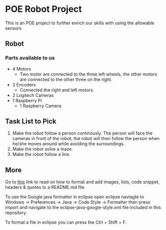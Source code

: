 # POE Robot Project

This is an POE project to further enrich our skills with using the allowable sensors

## Robot
### Parts available to us

- 4 Motors
  - Two motor are connected to the three left wheels, the other motors are connected to the other three on the right.
- 2 Encoders
  - Connected the right and left motors.
- 2 Logitech Cameras
- 1 Raspberry Pi
  - 1 Raspberry Camera

## Task List to Pick

1. Make the robot follow a person continously. The person will face the cameras in front of the robot, the robot will then follow the person when he/she moves around while avoiding the surroundings.
2. Make the robot solve a maze. 
3. Make the robot follow a line.

## More

Go to [this](https://guides.github.com/features/mastering-markdown/) link to read on how to format and add images, lists, code snippet, headers & quotes to a README.md file

To use the Google java formatter in eclipse open eclipse naviagte to Windows -> Preferences -> Java -> Code Style -> Formatter then press import and navigate to the eclipse-java-google-style.xml file included in this repository. 

To format a file in eclipse you can press the Ctrl + Shift + F.
